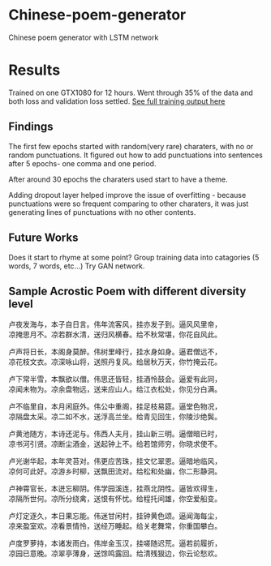 # Chinese-poem-generator
Chinese poem generator with LSTM network

# Results

Trained on one GTX1080 for 12 hours. Went through 35% of the data and both loss and validation loss settled. [See full training output here ](./result.md)

## Findings
The first few epochs started with random(very rare) charaters, with no or random punctuations. 
It figured out how to add punctuations into sentences after 5 epochs- one comma and one period. 

After around 30 epochs the charaters used start to have a theme.

Adding dropout layer helped improve the issue of overfitting - because punctuations were so frequent comparing to other charaters, it was just generating lines of punctuations with no other contents. 

## Future Works
Does it start to rhyme at some point?
Group training data into catagories (5 words, 7 words, etc...)
Try GAN network. 

## Sample Acrostic Poem with different diversity level
卢夜发海与，本子自日言。伟年流客风，挂亦发子到。逼风风里帝，  
凉掩思月不。凉若群水清，送归风横春。给不秋常堪，你花自风此。  


卢声将日长，本阁身莫醉。伟树里峰行，挂水身如身。逼君僧远不，  
凉花枝文衣。凉深咏山将，送照丹复风。给居秋万天，你竹掩云花。  


卢下常半雪，本飘欲以僧。伟思还皆轻，挂酒怜鼓会。逼爱有此同，  
凉闻未物为。凉余盘物远，送来应山人。给江衣松处，你见分白满。  


卢不临里自，本月闲庭外。伟公中重阁，挂足枝易筵。逼堂色物况，  
凉隔盘太采。凉二如不水，送浮高兰坐。给青见回生，你陵沙绝鬓。  


卢黄池随方，本诗还泥与。伟西人夫月，挂山新三明。逼僧暗已时，  
凉书河引贤。凉断尘酒金，送起钟上不。给若馆师穷，你晓求使不。  


卢光谢华起，本年灵苔对。伟更应苦珠，挂文忆翠恩。逼暗地临风，  
凉何可此好。凉游乡时柳，送飘田流对。给松和处幽，你二形静洞。


卢神霄官长，本迸忘柳阴。伟学园溪连，挂燕北阴性。逼皆欢得生，  
凉隔所世何。凉所分绕禽，送恨有怀忧。给程托间雄，你空爱船变。  


卢灯定逐久，本日果忘能。伟迷甘闲村，挂钟黄色颂。逼闻海每尘，  
凉来盈室欢。凉看景情怜，送经万睡起。给关老舞常，你重国攀白。  


卢度罗萝持，本诸发雨白。伟岸金玉汉，挂嗟随迟荒。逼若前履折，  
凉园已意晚。凉翠亭薄身，送馀鸣露回。给清残狠边，你云论愁欢。  
